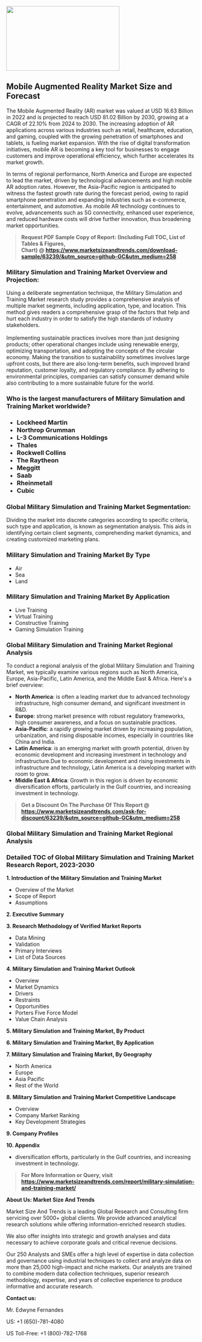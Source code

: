 <p><img class="alignnone size-medium wp-image-20088" src="https://ffe5etoiles.com/wp-content/uploads/2024/12/MST1-300x171.png" alt="" width="300" height="171" /></p><h2>Mobile Augmented Reality Market Size and Forecast</h2><p>The Mobile Augmented Reality (AR) market was valued at USD 16.63 Billion in 2022 and is projected to reach USD 81.02 Billion by 2030, growing at a CAGR of 22.10% from 2024 to 2030. The increasing adoption of AR applications across various industries such as retail, healthcare, education, and gaming, coupled with the growing penetration of smartphones and tablets, is fueling market expansion. With the rise of digital transformation initiatives, mobile AR is becoming a key tool for businesses to engage customers and improve operational efficiency, which further accelerates its market growth.</p><p>In terms of regional performance, North America and Europe are expected to lead the market, driven by technological advancements and high mobile AR adoption rates. However, the Asia-Pacific region is anticipated to witness the fastest growth rate during the forecast period, owing to rapid smartphone penetration and expanding industries such as e-commerce, entertainment, and automotive. As mobile AR technology continues to evolve, advancements such as 5G connectivity, enhanced user experience, and reduced hardware costs will drive further innovation, thus broadening market opportunities.</p></p><blockquote id="" class=""><strong>Request PDF Sample Copy of Report: (Including Full TOC, List of Tables &amp; Figures, Chart)&nbsp;@&nbsp;<strong><a href="https://www.marketsizeandtrends.com/download-sample/63239/&utm_source=github-GC&utm_medium=258" target="_blank">https://www.marketsizeandtrends.com/download-sample/63239/&utm_source=github-GC&utm_medium=258</a></strong></strong></blockquote><h3 id="" class="">Military Simulation and Training Market&nbsp;Overview and Projection:</h3><p id="" class="">Using a deliberate segmentation technique, the Military Simulation and Training Market research study provides a comprehensive analysis of multiple market segments, including application, type, and location. This method gives readers a comprehensive grasp of the factors that help and hurt each industry in order to satisfy the high standards of industry stakeholders. <br /> <br />Implementing sustainable practices involves more than just designing products; other operational changes include using renewable energy, optimizing transportation, and adopting the concepts of the circular economy. Making the transition to sustainability sometimes involves large upfront costs, but there are also long-term benefits, such improved brand reputation, customer loyalty, and regulatory compliance. By adhering to environmental principles, companies can satisfy consumer demand while also contributing to a more sustainable future for the world.</p><h3 id="" class="">Who is the largest manufacturers of&nbsp;Military Simulation and Training Market worldwide?</h3><h3 class=""><p><ul><li>Lockheed Martin </li><li> Northrop Grumman </li><li> L-3 Communications Holdings </li><li> Thales </li><li> Rockwell Collins </li><li> The Raytheon </li><li> Meggitt </li><li> Saab </li><li> Rheinmetall </li><li> Cubic</li></ul></p></h3><h3 id="" class="">Global&nbsp;Military Simulation and Training Market Segmentation:</h3><p id="" class="">Dividing the market into discrete categories according to specific criteria, such type and application, is known as segmentation analysis. This aids in identifying certain client segments, comprehending market dynamics, and creating customized marketing plans.</p><h3 id="" class="">Military Simulation and Training Market&nbsp;By Type</h3><p><p><ul><li>Air </li><li> Sea </li><li> Land</p></li></ul></p></p><h3 id="" class="">Military Simulation and Training Market&nbsp;By Application</h3><p class=""><p><ul><li>Live Training </li><li> Virtual Training </li><li> Constructive Training </li><li> Gaming Simulation Training</li></ul></p></p><h3 id="" class="">Global Military Simulation and Training Market Regional Analysis</h3><p id="" class="">To conduct a regional analysis of the global Military Simulation and Training Market, we typically examine various regions such as North America, Europe, Asia-Pacific, Latin America, and the Middle East &amp; Africa. Here's a brief overview:</p><ul><li><strong>North America</strong>: is often a leading market due to advanced technology infrastructure, high consumer demand, and significant investment in R&amp;D.</li><li><strong>Europe</strong>: strong market presence with robust regulatory frameworks, high consumer awareness, and a focus on sustainable practices.</li><li><strong>Asia-Pacific</strong>: a rapidly growing market driven by increasing population, urbanization, and rising disposable incomes, especially in countries like China and India.</li><li><strong>Latin America</strong>: is an emerging market with growth potential, driven by economic development and increasing investment in technology and infrastructure.Due to economic development and rising investments in infrastructure and technology, Latin America is a developing market with room to grow.</li><li><strong>Middle East &amp; Africa</strong>: Growth in this region is driven by economic diversification efforts, particularly in the Gulf countries, and increasing investment in technology.</li></ul><blockquote id="" class=""><strong>Get a Discount On The Purchase Of This Report @ <strong><a href="https://www.marketsizeandtrends.com/ask-for-discount/63239/&utm_source=github-GC&utm_medium=258" target="_blank">https://www.marketsizeandtrends.com/ask-for-discount/63239/&utm_source=github-GC&utm_medium=258</a></strong></strong></blockquote><h3 id="" class="">Global Military Simulation and Training Market Regional Analysis</h3><h3 id="" class="">Detailed TOC of Global Military Simulation and Training Market Research Report, 2023-2030</h3><p id="" class=""><strong>1. Introduction of the Military Simulation and Training Market</strong></p><ul><li>Overview of the Market</li><li>Scope of Report</li><li>Assumptions</li></ul><p id="" class=""><strong>2. Executive Summary</strong></p><p id="" class=""><strong>3. Research Methodology of Verified Market Reports</strong></p><ul><li>Data Mining</li><li>Validation</li><li>Primary Interviews</li><li>List of Data Sources</li></ul><p id="" class=""><strong>4. Military Simulation and Training Market Outlook</strong></p><ul><li>Overview</li><li>Market Dynamics</li><li>Drivers</li><li>Restraints</li><li>Opportunities</li><li>Porters Five Force Model</li><li>Value Chain Analysis</li></ul><p id="" class=""><strong>5. Military Simulation and Training Market, By Product</strong></p><p id="" class=""><strong>6. Military Simulation and Training Market, By Application</strong></p><p id="" class=""><strong>7. Military Simulation and Training Market, By Geography</strong></p><ul><li>North America</li><li>Europe</li><li>Asia Pacific</li><li>Rest of the World</li></ul><p id="" class=""><strong>8. Military Simulation and Training Market Competitive Landscape</strong></p><ul><li>Overview</li><li>Company Market Ranking</li><li>Key Development Strategies</li></ul><p id="" class=""><strong>9. Company Profiles</strong></p><p id="" class=""><strong>10. Appendix</strong></p><ul><li>diversification efforts, particularly in the Gulf countries, and increasing investment in technology.</li></ul><blockquote id="" class=""><strong>For More Information or Query, visit <strong><strong><a href="https://www.marketsizeandtrends.com/report/military-simulation-and-training-market/" target="_blank">https://www.marketsizeandtrends.com/report/military-simulation-and-training-market/</a></strong></strong></strong></blockquote><p id="" class=""><strong>About Us: Market Size And Trends</strong></p><p id="" class="">Market Size And Trends is a leading Global Research and Consulting firm servicing over 5000+ global clients. We provide advanced analytical research solutions while offering information-enriched research studies.</p><p id="" class="">We also offer insights into strategic and growth analyses and data necessary to achieve corporate goals and critical revenue decisions.</p><p id="" class="">Our 250 Analysts and SMEs offer a high level of expertise in data collection and governance using industrial techniques to collect and analyze data on more than 25,000 high-impact and niche markets. Our analysts are trained to combine modern data collection techniques, superior research methodology, expertise, and years of collective experience to produce informative and accurate research.</p><p id="" class=""><strong>Contact us:</strong></p><p id="" class="">Mr. Edwyne Fernandes</p><p id="" class="">US: +1 (650)-781-4080</p><p id="" class="">US Toll-Free: +1 (800)-782-1768</p>
